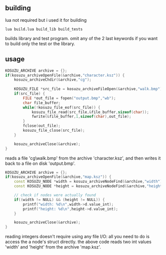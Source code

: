 ## building
lua not required but i used it for building

	lua build.lua build_lib build_tests

builds library and test program. omit any of the 2 last keywords if you want
to build only the test or the library.

## usage
```c++
KOSUZU_ARCHIVE archive = {};
if(kosuzu_archiveOpenFile(&archive,"character.ksz")) {
	kosuzu_archiveChdir(&archive,"cg");
	
	KOSUZU_FILE *src_file = kosuzu_archiveFileOpen(&archive,"walk.bmp");
	if(src_file) {
		FILE *out_file = fopen("output.bmp","wb");
		char file_buffer;
		while(!kosuzu_file_eof(src_file)) {
			kosuzu_file_read(src_file,&file_buffer,sizeof(char));
			fwrite(&file_buffer,1,sizeof(char),out_file);
		}
		fclose(out_file);
		kosuzu_file_close(src_file);
	}

	kosuzu_archiveClose(&archive);
}
```

reads a file 'cg\walk.bmp' from the archive 'character.ksz', and then writes
it back to a file on disk 'output.bmp'.

```c++
KOSUZU_ARCHIVE archive = {};
if(kosuzu_archiveOpenFile(&archive,"map.ksz")) {
	const KOSUZU_NODE *width = kosuzu_archiveNodeFind(&archive,"width");
	const KOSUZU_NODE *height = kosuzu_archiveNodeFind(&archive,"height");

	// check if nodes were actually found
	if((width != NULL) && (height != NULL)) {
		printf("width: %d\n",width->d.value_int);
		printf("height: %d\n",height->d.value_int);
	}

	kosuzu_archiveClose(&archive);
}
```

reading integers doesn't require using any file I/O: all you need to do is
access the a node's struct directly.
the above code reads two int values 'width' and 'height' from the archive
'map.ksz'.

